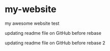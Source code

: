 # my-website
my awesome website test

updating readme file on GitHub before rebase

updating readme file on GitHub before rebase 2
